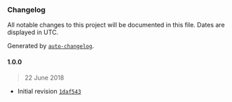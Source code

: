### Changelog
All notable changes to this project will be documented in this file. Dates are displayed in UTC.

Generated by [`auto-changelog`](https://github.com/CookPete/auto-changelog).

#### 1.0.0
> 22 June 2018
- Initial revision [`1daf543`](https://github.com/hal313/html-amend/commit/1daf543645179be3e9416a6cc88e10ece972e801)

